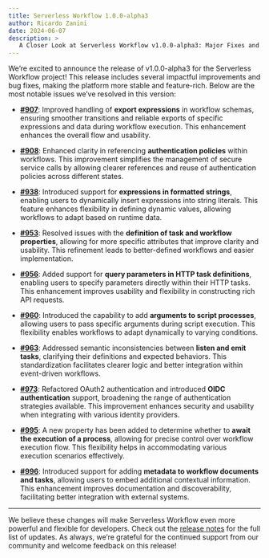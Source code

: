 ```yaml
---
title: Serverless Workflow 1.0.0-alpha3
author: Ricardo Zanini
date: 2024-06-07
description: >
   A Closer Look at Serverless Workflow v1.0.0-alpha3: Major Fixes and Performance Boosts
---
```


We’re excited to announce the release of v1.0.0-alpha3 for the Serverless Workflow project! This release includes several impactful improvements and bug fixes, making the platform more stable and feature-rich. Below are the most notable issues we’ve resolved in this version:

- **[#907](https://github.com/serverlessworkflow/specification/pull/907)**: Improved handling of **export expressions** in workflow schemas, ensuring smoother transitions and reliable exports of specific expressions and data during workflow execution. This enhancement enhances the overall flow and usability.

- **[#908](https://github.com/serverlessworkflow/specification/pull/908)**: Enhanced clarity in referencing **authentication policies** within workflows. This improvement simplifies the management of secure service calls by allowing clearer references and reuse of authentication policies across different states.

- **[#938](https://github.com/serverlessworkflow/specification/pull/938)**: Introduced support for **expressions in formatted strings**, enabling users to dynamically insert expressions into string literals. This feature enhances flexibility in defining dynamic values, allowing workflows to adapt based on runtime data.

- **[#953](https://github.com/serverlessworkflow/specification/pull/953)**: Resolved issues with the **definition of task and workflow properties**, allowing for more specific attributes that improve clarity and usability. This refinement leads to better-defined workflows and easier implementation.

- **[#956](https://github.com/serverlessworkflow/specification/pull/956)**: Added support for **query parameters in HTTP task definitions**, enabling users to specify parameters directly within their HTTP tasks. This enhancement improves usability and flexibility in constructing rich API requests.

- **[#960](https://github.com/serverlessworkflow/specification/pull/960)**: Introduced the capability to add **arguments to script processes**, allowing users to pass specific arguments during script execution. This flexibility enables workflows to adapt dynamically to varying conditions.

- **[#963](https://github.com/serverlessworkflow/specification/pull/963)**: Addressed semantic inconsistencies between **listen and emit tasks**, clarifying their definitions and expected behaviors. This standardization facilitates clearer logic and better integration within event-driven workflows.

- **[#973](https://github.com/serverlessworkflow/specification/pull/973)**: Refactored OAuth2 authentication and introduced **OIDC authentication** support, broadening the range of authentication strategies available. This improvement enhances security and usability when integrating with various identity providers.

- **[#995](https://github.com/serverlessworkflow/specification/pull/995)**: A new property has been added to determine whether to **await the execution of a process**, allowing for precise control over workflow execution flow. This flexibility helps in accommodating various execution scenarios effectively.

- **[#996](https://github.com/serverlessworkflow/specification/pull/996)**: Introduced support for adding **metadata to workflow documents and tasks**, allowing users to embed additional contextual information. This enhancement improves documentation and discoverability, facilitating better integration with external systems.

---

We believe these changes will make Serverless Workflow even more powerful and flexible for developers. Check out the [release notes](https://github.com/serverlessworkflow/specification/releases/tag/v1.0.0-alpha3) for the full list of updates. As always, we’re grateful for the continued support from our community and welcome feedback on this release!
